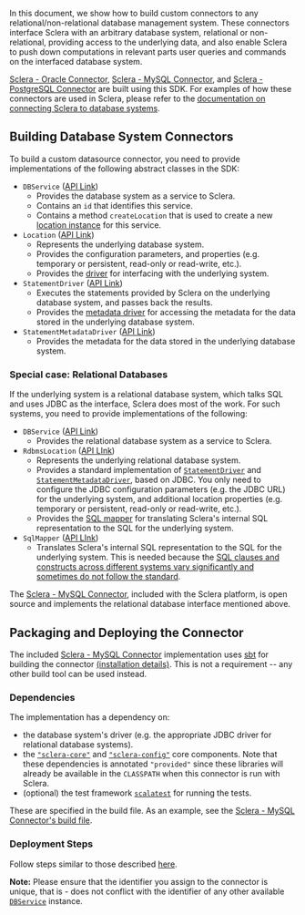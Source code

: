 In this document, we show how to build custom connectors to any relational/non-relational database management system. These connectors interface Sclera with an arbitrary database system, relational or non-relational, providing access to the underlying data, and also enable Sclera to push down computations in relevant parts user queries and commands on the interfaced database system.

[Sclera - Oracle Connector](../setup/components.md#sclera-oracle), [Sclera - MySQL Connector](../setup/components.md#sclera-mysql), and [Sclera - PostgreSQL Connector](../setup/components.md#sclera-postgresql) are built using this SDK.  For examples of how these connectors are used in Sclera, please refer to the [documentation on connecting Sclera to database systems](../setup/dbms.md).

## Building Database System Connectors

To build a custom datasource connector, you need to provide implementations of the following abstract classes in the SDK:

- <a class="anchor" name="dbservice"></a> `DBService` ([API Link](https://www.javadoc.io/doc/com.scleradb/sclera-core_2.13/latest/com/scleradb/dbms/service/DBService.html))
    - Provides the database system as a service to Sclera.
    - Contains an `id` that identifies this service.
    - Contains a method `createLocation` that is used to create a new [location instance](#location) for this service.
- <a class="anchor" name="location"></a> `Location` ([API Link](https://www.javadoc.io/doc/com.scleradb/sclera-core_2.13/latest/com/scleradb/dbms/location/Location.html))
    - Represents the underlying database system.
    - Provides the configuration parameters, and properties (e.g. temporary or persistent, read-only or read-write, etc.).
    - Provides the [driver](#statementdriver) for interfacing with the underlying system.
- <a class="anchor" name="statementdriver"></a> `StatementDriver` ([API Link](https://www.javadoc.io/doc/com.scleradb/sclera-core_2.13/latest/com/scleradb/dbms/driver/StatementDriver.html))
    - Executes the statements provided by Sclera on the underlying database system, and passes back the results.
    - Provides the [metadata driver](#statementmetadatadriver) for accessing the metadata for the data stored in the underlying database system.
- <a class="anchor" name="statementmetadatadriver"></a> `StatementMetadataDriver` ([API Link](https://www.javadoc.io/doc/com.scleradb/sclera-core_2.13/latest/com/scleradb/dbms/driver/StatementMetadataDriver.html))
    - Provides the metadata for the data stored in the underlying database system.

### Special case: Relational Databases
If the underlying system is a relational database system, which talks SQL and uses JDBC as the interface, Sclera does most of the work. For such systems, you need to provide implementations of the following:

- <a class="anchor" name="dbservice"></a> `DBService` ([API Link](https://www.javadoc.io/doc/com.scleradb/sclera-core_2.13/latest/com/scleradb/dbms/service/DBService.html))
    - Provides the relational database system as a service to Sclera.
- <a class="anchor" name="rdbmslocation"></a> `RdbmsLocation` ([API LInk](https://www.javadoc.io/doc/com.scleradb/sclera-core_2.13/latest/com/scleradb/dbms/rdbms/location/RdbmsLocation.html))
    - Represents the underlying relational database system.
    - Provides a standard implementation of [`StatementDriver`](#statementdriver) and [`StatementMetadataDriver`](#statementmetadatadriver), based on JDBC. You only need to configure the JDBC configuration parameters (e.g. the JDBC URL) for the underlying system, and additional location properties (e.g. temporary or persistent, read-only or read-write, etc.).
    - Provides the [SQL mapper](#sqlmapper) for translating Sclera's internal SQL representation to the SQL for the underlying system.
- <a class="anchor" name="sqlmapper"></a> `SqlMapper` ([API LInk](https://www.javadoc.io/doc/com.scleradb/sclera-core_2.13/latest/com/scleradb/sql/mapper/SqlMapper.html))
    - Translates Sclera's internal SQL representation to the SQL for the underlying system. This is needed because the [SQL clauses and constructs across different systems vary significantly and sometimes do not follow the standard](http://troels.arvin.dk/db/rdbms/).

The [Sclera - MySQL Connector](../setup/components.md#sclera-mysql), included with the Sclera platform, is open source and implements the relational database interface mentioned above.
 
## Packaging and Deploying the Connector

The included [Sclera - MySQL Connector](../setup/components.md#sclera-mysql) implementation uses [sbt](http://www.scala-sbt.org) for building the connector [(installation details)](http://www.scala-sbt.org/release/docs/Getting-Started/Setup.html#installing-sbt). This is not a requirement -- any other build tool can be used instead.

### Dependencies

The implementation has a dependency on:

- the database system's driver (e.g. the appropriate JDBC driver for relational database systems).
- the [`"sclera-core"`](../setup/components.md#sclera-core) and [`"sclera-config"`](../setup/components.md#sclera-config) core components. Note that these dependencies is annotated `"provided"` since these libraries will already be available in the `CLASSPATH` when this connector is run with Sclera.
- (optional) the test framework [`scalatest`](http://www.scalatest.org/) for running the tests.

These are specified in the build file. As an example, see the [Sclera - MySQL Connector's build file](https://github.com/scleradb/sclera-plugin-mysql/blob/master/build.sbt).

### Deployment Steps

Follow steps similar to those described [here](../sdk/sdkextdataaccess.md#deployment-steps).

**Note:** Please ensure that the identifier you assign to the connector is unique, that is - does not conflict with the identifier of any other available [`DBService`](#dbservice) instance.
